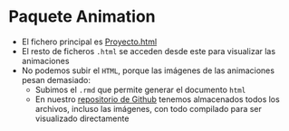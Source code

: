 # Paquete Animation

- El fichero principal es [Proyecto.html](Proyecto.html)
- El resto de ficheros `.html` se acceden desde este para visualizar las animaciones
- No podemos subir el `HTML`, porque las imágenes de las animaciones pesan demasiado:
    - Subimos el `.rmd` que permite generar el documento `html`
    - En nuestro [repositorio de Github](https://github.com/SergioQuijanoRey/AnimationRVignette) tenemos almacenados todos los archivos, incluso las imágenes, con todo compilado para ser visualizado directamente
